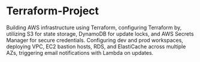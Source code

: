 # Terraform-Project
Building AWS infrastructure using Terraform, configuring Terraform by, utilizing S3 for state storage, DynamoDB for update locks, and AWS Secrets Manager for secure credentials. Configuring dev and prod workspaces, deploying VPC, EC2 bastion hosts, RDS, and ElastiCache across multiple AZs, triggering email notifications with Lambda on updates.
